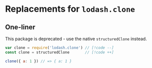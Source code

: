 # Replacements for `lodash.clone`

## One-liner

This package is deprecated - use the native `structuredClone` instead.

```js
var clone = require('lodash.clone') // [!code --]
const clone = structuredClone       // [!code ++]

clone({ a: 1 }) // => { a: 1 }
```
